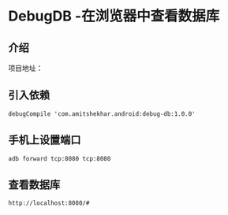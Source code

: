 # DebugDB -在浏览器中查看数据库

## 介绍

项目地址：[](https://github.com/amitshekhariitbhu/Android-Debug-Database)
## 引入依赖

 `debugCompile 'com.amitshekhar.android:debug-db:1.0.0'
` 
## 手机上设置端口


 
```
adb forward tcp:8080 tcp:8080
```

## 查看数据库


```
http://localhost:8080/#
```


